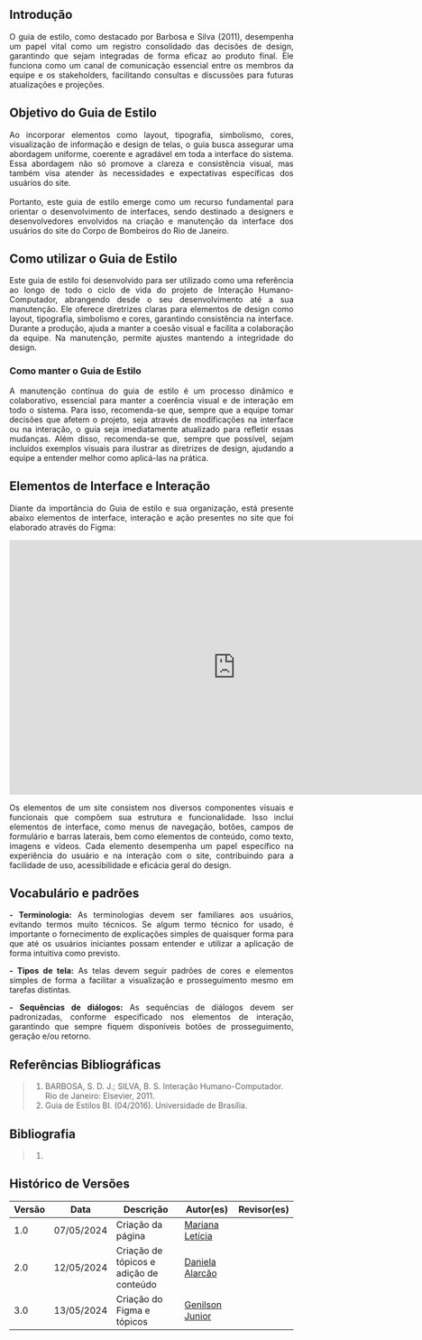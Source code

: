 ## Introdução
<p style="text-align: justify;">O guia de estilo, como destacado por Barbosa e Silva (2011), desempenha um papel vital como um registro consolidado das decisões de design, garantindo que sejam integradas de forma eficaz ao produto final. Ele funciona como um canal de comunicação essencial entre os membros da equipe e os stakeholders, facilitando consultas e discussões para futuras atualizações e projeções. </p>

## Objetivo do Guia de Estilo
<p style="text-align: justify;">Ao incorporar elementos como layout, tipografia, simbolismo, cores, visualização de informação e design de telas, o guia busca assegurar uma abordagem uniforme, coerente e agradável em toda a interface do sistema. Essa abordagem não só promove a clareza e consistência visual, mas também visa atender às necessidades e expectativas específicas dos usuários do site. <br><br>Portanto, este guia de estilo emerge como um recurso fundamental para orientar o desenvolvimento de interfaces, sendo destinado a designers e desenvolvedores envolvidos na criação e manutenção da interface dos usuários do site do Corpo de Bombeiros do Rio de Janeiro.</p>

## Como utilizar o Guia de Estilo
<p style="text-align: justify;">Este guia de estilo foi desenvolvido para ser utilizado como uma referência ao longo de todo o ciclo de vida do projeto de Interação Humano-Computador, abrangendo desde o seu  desenvolvimento até a sua manutenção. Ele oferece diretrizes claras para elementos de design como layout, tipografia, simbolismo e cores, garantindo consistência na interface. Durante a produção, ajuda a manter a coesão visual e facilita a colaboração da equipe. Na manutenção, permite ajustes mantendo a integridade do design. </p> 

### Como manter o Guia de Estilo
<p style="text-align: justify;">A manutenção contínua do guia de estilo é um processo dinâmico e colaborativo, essencial para manter a coerência visual e de interação em todo o sistema. Para isso, recomenda-se que, sempre que a equipe tomar decisões que afetem o projeto, seja através de modificações na interface ou na interação, o guia seja imediatamente atualizado para refletir essas mudanças. Além disso, recomenda-se que, sempre que possível, sejam incluídos exemplos visuais para ilustrar as diretrizes de design, ajudando a equipe a entender melhor como aplicá-las na prática. </p>

## Elementos de Interface e Interação

<p style="text-align: justify;">Diante da importância do Guia de estilo e sua organização, está presente abaixo elementos de interface, interação e ação presentes no site que foi elaborado através do Figma: </p>

<iframe style="border: 1px solid rgba(0, 0, 0, 0.1);" width="800" height="450" src="https://www.figma.com/embed?embed_host=share&url=https%3A%2F%2Fwww.figma.com%2Fdesign%2F6OAfimHizydIUygovbMkTb%2FGuia-de-Estilo---CBMERJ%3Fnode-id%3D0%253A1%26t%3DJV4KaEA6SomRKef4-1" allowfullscreen></iframe>

<p style="text-align: justify;">Os elementos de um site consistem nos diversos componentes visuais e funcionais que compõem sua estrutura e funcionalidade. Isso inclui elementos de interface, como menus de navegação, botões, campos de formulário e barras laterais, bem como elementos de conteúdo, como texto, imagens e vídeos. Cada elemento desempenha um papel específico na experiência do usuário e na interação com o site, contribuindo para a facilidade de uso, acessibilidade e eficácia geral do design.</p>

## Vocabulário e padrões

<p style="text-align: justify;"><strong>- Terminologia:</strong> As terminologias devem ser familiares aos usuários, evitando termos muito técnicos. Se algum termo técnico for usado, é importante o fornecimento de explicações simples de quaisquer forma para que até os usuários iniciantes possam entender e utilizar a aplicação de forma intuitiva como previsto.</p>

<p style="text-align: justify;"><strong>- Tipos de tela:</strong> As telas devem seguir padrões de cores e elementos simples de forma a facilitar a visualização e prosseguimento mesmo em tarefas distintas.</p>

<p style="text-align: justify;"><strong>- Sequências de diálogos:</strong> As sequências de diálogos devem ser padronizadas, conforme especificado nos elementos de interação, garantindo que sempre fiquem disponíveis botões de prosseguimento, geração e/ou retorno.</p>



## Referências Bibliográficas
> 1. BARBOSA, S. D. J.; SILVA, B. S. Interação Humano-Computador. Rio de Janeiro: Elsevier, 2011.
> 2. Guia de Estilos BI. (04/2016). Universidade de Brasília.

## Bibliografia
> 1. 

## Histórico de Versões

| Versão |    Data    | Descrição                                 | Autor(es)                                       | Revisor(es)                                    |
| ------ | :--------: | ----------------------------------------- | ----------------------------------------------- | ---------------------------------------------- |
| 1.0   | 07/05/2024 | Criação da página                         | [Mariana Letícia](https://github.com/Marianannn) |         |
| 2.0   | 12/05/2024 | Criação de tópicos e adição de conteúdo                        | [Daniela Alarcão](https://github.com/danialarcao) |         |
| 3.0   | 13/05/2024 | Criação do Figma e tópicos                    | [Genilson Junior](https://github.com/GenilsonJrs) |         |
